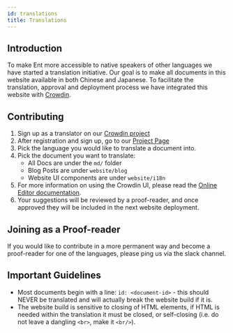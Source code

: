 ```yaml
---
id: translations
title: Translations
---
```


## Introduction

To make Ent more accessible to native speakers of other languages we have started a translation initiative.
Our goal is to make all documents in this website available in both Chinese and Japanese. To facilitate the 
translation, approval and deployment process we have integrated this website with [Crowdin](https://crowdin.com).

## Contributing

1. Sign up as a translator on our [Crowdin project](https://crwd.in/fluent)
2. After registration and sign up, go to our [Project Page](https://crowdin.com/project/fluent)
3. Pick the language you would like to translate a document into.
4. Pick the document you want to translate:
   * All Docs are under the `md/` folder
   * Blog Posts are under `website/blog`
   * Website UI components are under `website/i18n`
5. For more information on using the Crowdin UI, please read the [Online Editor documentation](https://support.crowdin.com/online-editor/).
6. Your suggestions will be reviewed by a proof-reader, and once approved they will be 
included in the next website deployment. 

## Joining as a Proof-reader
If you would like to contribute in a more permanent way and become a proof-reader
for one of the languages, please ping us via the slack channel.

## Important Guidelines

- Most documents begin with a line: `id: <document-id>` - this should NEVER be translated and will actually break the website build if it is.
- The website build is sensitive to closing of HTML elements, if HTML is needed within the translation it must be closed,
  or self-closing (i.e. do not leave a dangling `<br>`, make it `<br/>`).
